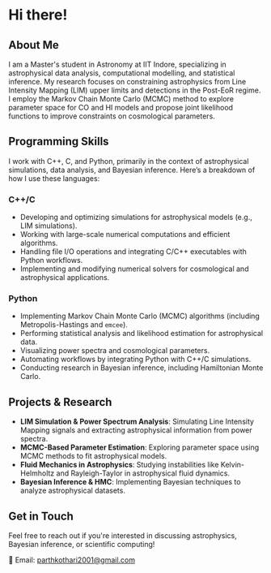 # Hi there! 

##  About Me
I am a Master's student in Astronomy at IIT Indore, specializing in astrophysical data analysis, computational modelling, and statistical inference. My research focuses on constraining astrophysics from Line Intensity Mapping (LIM) upper limits and detections in the Post-EoR regime. I employ the Markov Chain Monte Carlo (MCMC) method to explore parameter space for CO and HI models and propose joint likelihood functions to improve constraints on cosmological parameters.

##  Programming Skills
I work with C++, C, and Python, primarily in the context of astrophysical simulations, data analysis, and Bayesian inference. Here’s a breakdown of how I use these languages:

###  C++/C
- Developing and optimizing simulations for astrophysical models (e.g., LIM simulations).
- Working with large-scale numerical computations and efficient algorithms.
- Handling file I/O operations and integrating C/C++ executables with Python workflows.
- Implementing and modifying numerical solvers for cosmological and astrophysical applications.

###  Python
- Implementing Markov Chain Monte Carlo (MCMC) algorithms (including Metropolis-Hastings and `emcee`).
- Performing statistical analysis and likelihood estimation for astrophysical data.
- Visualizing power spectra and cosmological parameters.
- Automating workflows by integrating Python with C++/C simulations.
- Conducting research in Bayesian inference, including Hamiltonian Monte Carlo.

##  Projects & Research
- **LIM Simulation & Power Spectrum Analysis**: Simulating Line Intensity Mapping signals and extracting astrophysical information from power spectra.
- **MCMC-Based Parameter Estimation**: Exploring parameter space using MCMC methods to fit astrophysical models.
- **Fluid Mechanics in Astrophysics**: Studying instabilities like Kelvin-Helmholtz and Rayleigh-Taylor in astrophysical fluid dynamics.
- **Bayesian Inference & HMC**: Implementing Bayesian techniques to analyze astrophysical datasets.

##  Get in Touch
Feel free to reach out if you're interested in discussing astrophysics, Bayesian inference, or scientific computing!

📧 Email: parthkothari2001@gmail.com     
